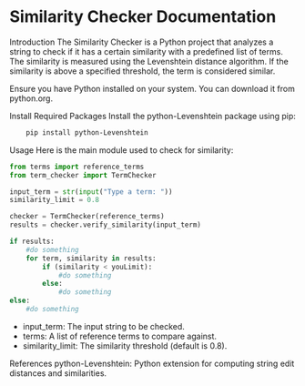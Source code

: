 # Similarity Checker Documentation

Introduction
The Similarity Checker is a Python project that analyzes a string to check if it has a certain similarity with a predefined list of terms. The similarity is measured using the Levenshtein distance algorithm. If the similarity is above a specified threshold, the term is considered similar.

Ensure you have Python installed on your system. You can download it from python.org.

Install Required Packages
Install the python-Levenshtein package using pip:

```bash
    pip install python-Levenshtein
```

Usage
Here is the main module used to check for similarity:

```py
from terms import reference_terms
from term_checker import TermChecker

input_term = str(input("Type a term: "))
similarity_limit = 0.8

checker = TermChecker(reference_terms)
results = checker.verify_similarity(input_term)

if results:
    #do something
    for term, similarity in results:
        if (similarity < youLimit):
            #do something
        else:
            #do something
else:
    #do something
```

- input_term: The input string to be checked.
- terms: A list of reference terms to compare against.
- similarity_limit: The similarity threshold (default is 0.8).

References
python-Levenshtein: Python extension for computing string edit distances and similarities.
